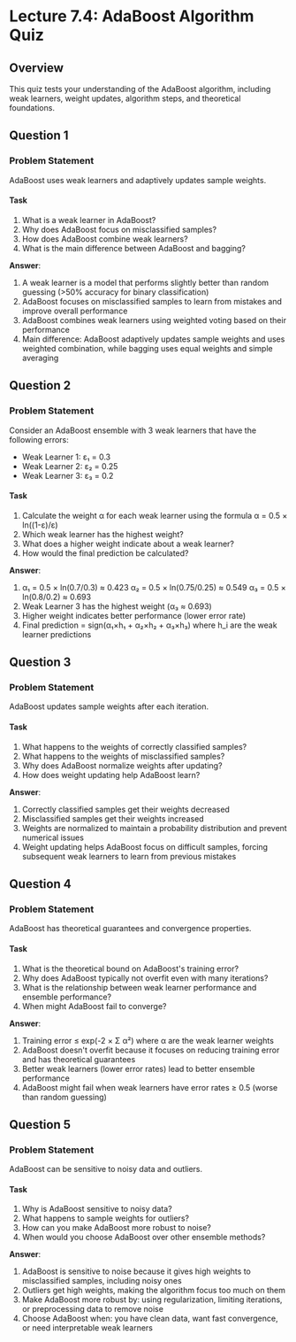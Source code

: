 # Lecture 7.4: AdaBoost Algorithm Quiz

## Overview
This quiz tests your understanding of the AdaBoost algorithm, including weak learners, weight updates, algorithm steps, and theoretical foundations.

## Question 1

### Problem Statement
AdaBoost uses weak learners and adaptively updates sample weights.

#### Task
1. What is a weak learner in AdaBoost?
2. Why does AdaBoost focus on misclassified samples?
3. How does AdaBoost combine weak learners?
4. What is the main difference between AdaBoost and bagging?

**Answer**:
1. A weak learner is a model that performs slightly better than random guessing (>50% accuracy for binary classification)
2. AdaBoost focuses on misclassified samples to learn from mistakes and improve overall performance
3. AdaBoost combines weak learners using weighted voting based on their performance
4. Main difference: AdaBoost adaptively updates sample weights and uses weighted combination, while bagging uses equal weights and simple averaging

## Question 2

### Problem Statement
Consider an AdaBoost ensemble with 3 weak learners that have the following errors:
- Weak Learner 1: ε₁ = 0.3
- Weak Learner 2: ε₂ = 0.25
- Weak Learner 3: ε₃ = 0.2

#### Task
1. Calculate the weight α for each weak learner using the formula α = 0.5 × ln((1-ε)/ε)
2. Which weak learner has the highest weight?
3. What does a higher weight indicate about a weak learner?
4. How would the final prediction be calculated?

**Answer**:
1. α₁ = 0.5 × ln(0.7/0.3) ≈ 0.423
   α₂ = 0.5 × ln(0.75/0.25) ≈ 0.549
   α₃ = 0.5 × ln(0.8/0.2) ≈ 0.693
2. Weak Learner 3 has the highest weight (α₃ ≈ 0.693)
3. Higher weight indicates better performance (lower error rate)
4. Final prediction = sign(α₁×h₁ + α₂×h₂ + α₃×h₃) where h_i are the weak learner predictions

## Question 3

### Problem Statement
AdaBoost updates sample weights after each iteration.

#### Task
1. What happens to the weights of correctly classified samples?
2. What happens to the weights of misclassified samples?
3. Why does AdaBoost normalize weights after updating?
4. How does weight updating help AdaBoost learn?

**Answer**:
1. Correctly classified samples get their weights decreased
2. Misclassified samples get their weights increased
3. Weights are normalized to maintain a probability distribution and prevent numerical issues
4. Weight updating helps AdaBoost focus on difficult samples, forcing subsequent weak learners to learn from previous mistakes

## Question 4

### Problem Statement
AdaBoost has theoretical guarantees and convergence properties.

#### Task
1. What is the theoretical bound on AdaBoost's training error?
2. Why does AdaBoost typically not overfit even with many iterations?
3. What is the relationship between weak learner performance and ensemble performance?
4. When might AdaBoost fail to converge?

**Answer**:
1. Training error ≤ exp(-2 × Σ α²) where α are the weak learner weights
2. AdaBoost doesn't overfit because it focuses on reducing training error and has theoretical guarantees
3. Better weak learners (lower error rates) lead to better ensemble performance
4. AdaBoost might fail when weak learners have error rates ≥ 0.5 (worse than random guessing)

## Question 5

### Problem Statement
AdaBoost can be sensitive to noisy data and outliers.

#### Task
1. Why is AdaBoost sensitive to noisy data?
2. What happens to sample weights for outliers?
3. How can you make AdaBoost more robust to noise?
4. When would you choose AdaBoost over other ensemble methods?

**Answer**:
1. AdaBoost is sensitive to noise because it gives high weights to misclassified samples, including noisy ones
2. Outliers get high weights, making the algorithm focus too much on them
3. Make AdaBoost more robust by: using regularization, limiting iterations, or preprocessing data to remove noise
4. Choose AdaBoost when: you have clean data, want fast convergence, or need interpretable weak learners
